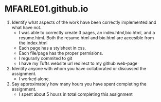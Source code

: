 # MFARLE01.github.io
1. Identify what aspects of the work have been correctly implemented and what have not.
	- I was able to correctly create 3 pages, an index.html,bio.html, and a 
	resume.html. Both the resume.html and bio.html are accesible from the index.html
	- Each page has a stylsheet in css.
	- Each file/page has the proper permisions.
	- I regurarly commited to git 
	- I have my Tufts website url redirect to my github web-page
2. Identify anyone with whom you have collaborated or discussed the assignment.
	- I worked alone.
3. Say approximately how many hours you have spent completing the assignment.
	- I spent about 5 hours in total completing this assignment
